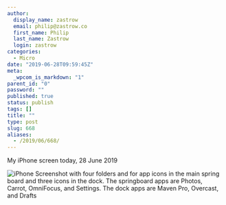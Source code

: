 ```yaml
---
author:
  display_name: zastrow
  email: philip@zastrow.co
  first_name: Philip
  last_name: Zastrow
  login: zastrow
categories:
  - Micro
date: "2019-06-28T09:59:45Z"
meta:
  _wpcom_is_markdown: "1"
parent_id: "0"
password: ""
published: true
status: publish
tags: []
title: ""
type: post
slug: 668
aliases:
  - /2019/06/668/
---
```

<p>My iPhone screen today, 28 June 2019</p>
<p><img src="/assets/2019/06/20190628-iPhoneScreenshot.png" alt="iPhone Screenshot with four folders and for app icons in the main spring board and three icons in the dock. The springboard apps are Photos, Carrot, OmniFocus, and Settings. The dock apps are Maven Pro, Overcast, and Drafts" /></p>
